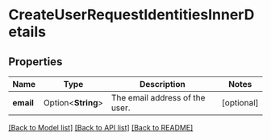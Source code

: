 # CreateUserRequestIdentitiesInnerDetails

## Properties

Name | Type | Description | Notes
------------ | ------------- | ------------- | -------------
**email** | Option<**String**> | The email address of the user. | [optional]

[[Back to Model list]](../README.md#documentation-for-models) [[Back to API list]](../README.md#documentation-for-api-endpoints) [[Back to README]](../README.md)


